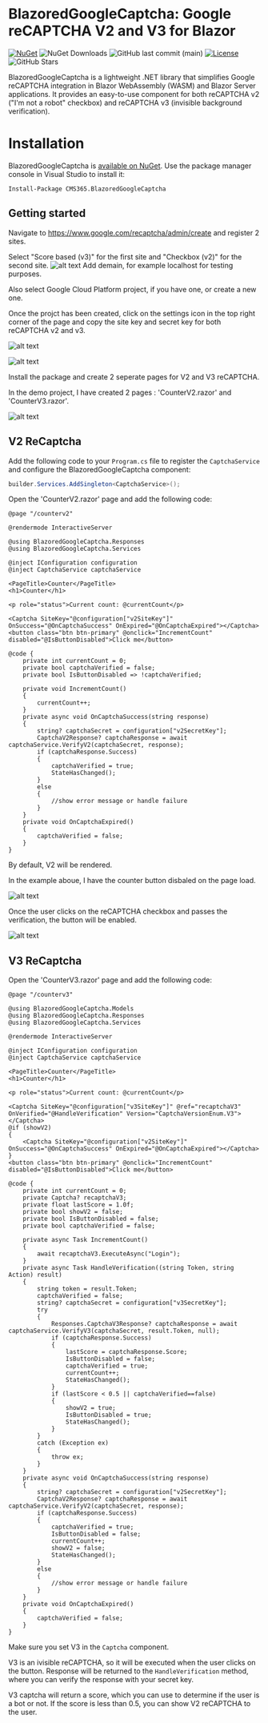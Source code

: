 # BlazoredGoogleCaptcha: Google reCAPTCHA V2 and V3 for Blazor

[![NuGet](https://img.shields.io/nuget/v/CMS365.BlazoredGoogleCaptcha.svg?logo=nuget)](https://www.nuget.org/packages/CMS365.BlazoredGoogleCaptcha/)
![NuGet Downloads](https://img.shields.io/nuget/dt/CMS365.BlazoredGoogleCaptcha)
![GitHub last commit (main)](https://img.shields.io/github/last-commit/CMS365-PTY-LTD/BlazoredGoogleCaptcha/main.svg?logo=github)
[![License](https://img.shields.io/badge/license-MIT-green)](./LICENSE)
![GitHub Stars](https://img.shields.io/github/stars/CMS365-PTY-LTD/BlazoredGoogleCaptcha?style=social)

BlazoredGoogleCaptcha is a lightweight .NET library that simplifies Google reCAPTCHA integration in Blazor WebAssembly (WASM) and Blazor Server applications. It provides an easy-to-use component for both reCAPTCHA v2 ("I'm not a robot" checkbox) and reCAPTCHA v3 (invisible background verification).

# Installation

BlazoredGoogleCaptcha is [available on NuGet](https://www.nuget.org/packages/CMS365.BlazoredGoogleCaptcha/). Use the package manager
console in Visual Studio to install it:

```pwsh
Install-Package CMS365.BlazoredGoogleCaptcha
```

## Getting started
Navigate to https://www.google.com/recaptcha/admin/create and register 2 sites.

Select "Score based (v3)" for the first site and "Checkbox (v2)" for the second site.
![alt text](https://github.com/CMS365-PTY-LTD/BlazoredGoogleCaptcha/blob/main/images/step2.png?raw=true)
Add demain, for example localhost for testing purposes.

Also select Google Cloud Platform project, if you have one, or create a new one.

Once the projct has been created, click on the settings icon in the top right corner of the page and copy the site key and secret key for both reCAPTCHA v2 and v3.

![alt text](https://github.com/CMS365-PTY-LTD/BlazoredGoogleCaptcha/blob/main/images/step3.png?raw=true)

![alt text](https://github.com/CMS365-PTY-LTD/BlazoredGoogleCaptcha/blob/main/images/step4.png?raw=true)


Install the package and create 2 seperate pages for V2 and V3 reCAPTCHA.

In the demo project, I have created 2 pages : 'CounterV2.razor' and 'CounterV3.razor'.

![alt text](https://github.com/CMS365-PTY-LTD/BlazoredGoogleCaptcha/blob/main/images/step1.png?raw=true)

## V2 ReCaptcha

Add the following code to your `Program.cs` file to register the `CaptchaService` and configure the BlazoredGoogleCaptcha component:
```csharp
builder.Services.AddSingleton<CaptchaService>();
```
Open the 'CounterV2.razor' page and add the following code:
```
@page "/counterv2"

@rendermode InteractiveServer

@using BlazoredGoogleCaptcha.Responses
@using BlazoredGoogleCaptcha.Services

@inject IConfiguration configuration
@inject CaptchaService captchaService

<PageTitle>Counter</PageTitle>
<h1>Counter</h1>

<p role="status">Current count: @currentCount</p>

<Captcha SiteKey="@configuration["v2SiteKey"]" OnSuccess="@OnCaptchaSuccess" OnExpired="@OnCaptchaExpired"></Captcha>
<button class="btn btn-primary" @onclick="IncrementCount" disabled="@IsButtonDisabled">Click me</button>

@code {
    private int currentCount = 0;
    private bool captchaVerified = false;
    private bool IsButtonDisabled => !captchaVerified;

    private void IncrementCount()
    {
        currentCount++;
    }
    private async void OnCaptchaSuccess(string response)
    {
        string? captchaSecret = configuration["v2SecretKey"];
        CaptchaV2Response? captchaResponse = await captchaService.VerifyV2(captchaSecret, response);
        if (captchaResponse.Success)
        {
            captchaVerified = true;
            StateHasChanged();
        }
        else
        {
            //show error message or handle failure
        }
    }
    private void OnCaptchaExpired()
    {
        captchaVerified = false;
    }
}

```
By default, V2 will be rendered.

In the example aboue, I have the counter button disbaled on the page load. 

![alt text](https://github.com/CMS365-PTY-LTD/BlazoredGoogleCaptcha/blob/main/images/step5.png?raw=true)

Once the user clicks on the reCAPTCHA checkbox and passes the verification, the button will be enabled.

![alt text](https://github.com/CMS365-PTY-LTD/BlazoredGoogleCaptcha/blob/main/images/step6.png?raw=true)

## V3 ReCaptcha

Open the 'CounterV3.razor' page and add the following code:
```
@page "/counterv3"

@using BlazoredGoogleCaptcha.Models
@using BlazoredGoogleCaptcha.Responses
@using BlazoredGoogleCaptcha.Services

@rendermode InteractiveServer

@inject IConfiguration configuration
@inject CaptchaService captchaService

<PageTitle>Counter</PageTitle>
<h1>Counter</h1>

<p role="status">Current count: @currentCount</p>

<Captcha SiteKey="@configuration["v3SiteKey"]" @ref="recaptchaV3" OnVerified="@HandleVerification" Version="CaptchaVersionEnum.V3"></Captcha>
@if (showV2)
{
    <Captcha SiteKey="@configuration["v2SiteKey"]" OnSuccess="@OnCaptchaSuccess" OnExpired="@OnCaptchaExpired"></Captcha>
}
<button class="btn btn-primary" @onclick="IncrementCount" disabled="@IsButtonDisabled">Click me</button>

@code {
    private int currentCount = 0;
    private Captcha? recaptchaV3;
    private float lastScore = 1.0f;
    private bool showV2 = false;
    private bool IsButtonDisabled = false;
    private bool captchaVerified = false;

    private async Task IncrementCount()
    {
        await recaptchaV3.ExecuteAsync("Login");
    }
    private async Task HandleVerification((string Token, string Action) result)
    {
        string token = result.Token;
        captchaVerified = false;
        string? captchaSecret = configuration["v3SecretKey"];
        try
        {
            Responses.CaptchaV3Response? captchaResponse = await captchaService.VerifyV3(captchaSecret, result.Token, null);
            if (captchaResponse.Success)
            {
                lastScore = captchaResponse.Score;
                IsButtonDisabled = false;
                captchaVerified = true;
                currentCount++;
                StateHasChanged();
            }
            if (lastScore < 0.5 || captchaVerified==false)
            {
                showV2 = true;
                IsButtonDisabled = true;
                StateHasChanged();
            }
        }
        catch (Exception ex)
        {
            throw ex;
        }
    }
    private async void OnCaptchaSuccess(string response)
    {
        string? captchaSecret = configuration["v2SecretKey"];
        CaptchaV2Response? captchaResponse = await captchaService.VerifyV2(captchaSecret, response);
        if (captchaResponse.Success)
        {
            captchaVerified = true;
            IsButtonDisabled = false; 
            currentCount++;
            showV2 = false;
            StateHasChanged();
        }
        else
        {
            //show error message or handle failure
        }
    }
    private void OnCaptchaExpired()
    {
        captchaVerified = false;
    }
}

```

Make sure you set V3 in the `Captcha` component.

V3 is an ivisible reCAPTCHA, so it will be executed when the user clicks on the button. Response will be returned to the `HandleVerification` method, where you can verify the response with your secret key.

V3 captcha will return a score, which you can use to determine if the user is a bot or not. If the score is less than 0.5, you can show V2 reCAPTCHA to the user.